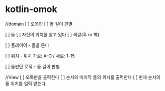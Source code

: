 # kotlin-omok

//domain
[ ] 오목판
    [ ] 돌 길이 판별

[ ] 돌
    [ ] 자신의 위치를 알고 있다
    [ ] 색깔(흑 or 백)

[ ] 플레이어 - 돌을 둔다

[ ] 위치 - 위치 가로: A-O / 세로: 1-15

[ ] 돌판단 로직 - 돌 길이 판별 

//View
[ ] 오목판을 출력한다
[ ] 순서와 마지막 돌의 위치를 출력한다
[ ] 현재 순서의 돌 위치를 입력 받는다.
